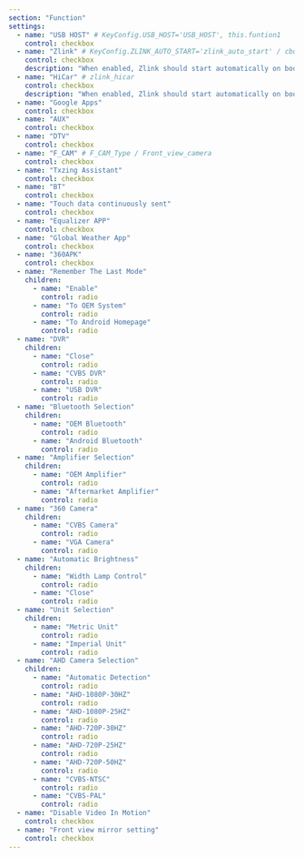 ```yaml
---
section: "Function"
settings:  
  - name: "USB HOST" # KeyConfig.USB_HOST='USB_HOST', this.funtion1
    control: checkbox
  - name: "Zlink" # KeyConfig.ZLINK_AUTO_START='zlink_auto_start' / cbox_function_google_off
    control: checkbox
    description: "When enabled, Zlink should start automatically on boot. Additionally, it will take over Wi-Fi to create and maintain its wireless hotspot, therefore you won't be able to use Wi-Fi for other purposes."
  - name: "HiCar" # zlink_hicar
    control: checkbox
    description: "When enabled, Zlink should start automatically on boot and enter Huwawei HiCar mode."
  - name: "Google Apps"
    control: checkbox
  - name: "AUX"
    control: checkbox
  - name: "DTV"
    control: checkbox
  - name: "F_CAM" # F_CAM_Type / Front_view_camera
    control: checkbox
  - name: "Txzing Assistant"
    control: checkbox
  - name: "BT"
    control: checkbox
  - name: "Touch data continuously sent"
    control: checkbox
  - name: "Equalizer APP"
    control: checkbox
  - name: "Global Weather App"
    control: checkbox
  - name: "360APK"
    control: checkbox
  - name: "Remember The Last Mode"
    children:
      - name: "Enable"
        control: radio
      - name: "To OEM System"
        control: radio
      - name: "To Android Homepage"
        control: radio
  - name: "DVR"
    children:
      - name: "Close"
        control: radio
      - name: "CVBS DVR"
        control: radio
      - name: "USB DVR"
        control: radio
  - name: "Bluetooth Selection"
    children:
      - name: "OEM Bluetooth"
        control: radio
      - name: "Android Bluetooth"
        control: radio
  - name: "Amplifier Selection"
    children:
      - name: "OEM Amplifier"
        control: radio
      - name: "Aftermarket Amplifier"
        control: radio
  - name: "360 Camera"
    children:
      - name: "CVBS Camera"
        control: radio
      - name: "VGA Camera"
        control: radio
  - name: "Automatic Brightness"
    children:
      - name: "Width Lamp Control"
        control: radio
      - name: "Close"
        control: radio
  - name: "Unit Selection"
    children:
      - name: "Metric Unit"
        control: radio
      - name: "Imperial Unit"
        control: radio
  - name: "AHD Camera Selection"
    children:
      - name: "Automatic Detection"
        control: radio
      - name: "AHD-1080P-30HZ"
        control: radio
      - name: "AHD-1080P-25HZ"
        control: radio
      - name: "AHD-720P-30HZ"
        control: radio
      - name: "AHD-720P-25HZ"
        control: radio
      - name: "AHD-720P-50HZ"
        control: radio
      - name: "CVBS-NTSC"
        control: radio
      - name: "CVBS-PAL"
        control: radio
  - name: "Disable Video In Motion"
    control: checkbox
  - name: "Front view mirror setting"
    control: checkbox
---
```

